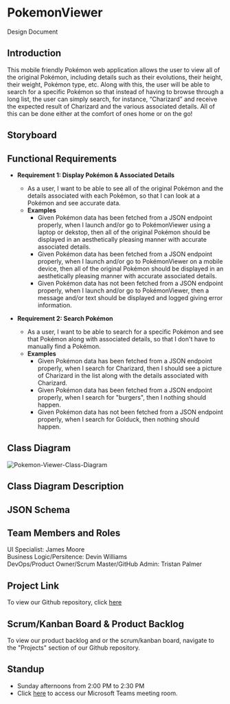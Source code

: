 # PokemonViewer
Design Document

## Introduction

This mobile friendly Pokémon web application allows the user to view all of the original Pokémon, including details such as their evolutions, their height, their weight, Pokémon type, etc. Along with this, the user will be able to search for a specific Pokémon so that instead of having to browse through a long list, the user can simply search, for instance, “Charizard” and receive the expected result of Charizard and the various associated details. All of this can be done either at the comfort of ones home or on the go!

## Storyboard

## Functional Requirements

- **Requirement 1: Display Pokémon & Associated Details**
  - As a user, I want to be able to see all of the original Pokémon and the details associated with each Pokémon, so that I can look at a Pokémon and see accurate data.
  - **Examples**
    - Given Pokémon data has been fetched from a JSON endpoint properly, when I launch and/or go to PokémonViewer using a laptop or dekstop, then all of the original Pokémon should be displayed in an aesthetically pleasing manner with accurate associated details.
    - Given Pokémon data has been fetched from a JSON endpoint properly, when I launch and/or go to PokémonViewer on a mobile device, then all of the original Pokémon should be displayed in an aesthetically pleasing manner with accurate associated details.
    - Given Pokémon data has not been fetched from a JSON endpoint properly, when I launch and/or go to PokémonViewer, then a message and/or text should be displayed and logged giving error information.

- **Requirement 2: Search Pokémon**
  - As a user, I want to be able to search for a specific Pokémon and see that Pokémon along with associated details, so that I don't have to manually find a Pokémon.
  - **Examples**
    - Given Pokémon data has been fetched from a JSON endpoint properly, when I search for Charizard, then I should see a picture of Charizard in the list along with the details associated with Charizard.
    - Given Pokémon data has been fetched from a JSON endpoint properly, when I search for "burgers", then I nothing should happen.
    - Given Pokémon data has not been fetched from a JSON endpoint properly, when I search for Golduck, then nothing should happen. 
    
  
## Class Diagram
![Pokemon-Viewer-Class-Diagram](https://user-images.githubusercontent.com/38698098/92495217-a60d6080-f1c4-11ea-9616-00bf2377f71a.png)
## Class Diagram Description

## JSON Schema

## Team Members and Roles

UI Specialist: James Moore  
Business Logic/Persitence: Devin Williams  
DevOps/Product Owner/Scrum Master/GitHub Admin: Tristan Palmer  

## Project Link

To view our Github repository, click [here](https://github.com/palmertt-uc/PokemonViewer)

## Scrum/Kanban Board & Product Backlog

To view our product backlog and or the scrum/kanban board, navigate to the "Projects" section of our Github repository.

## Standup

- Sunday afternoons from 2:00 PM to 2:30 PM
- Click [here](https://teams.microsoft.com/l/meetup-join/19%3ameeting_YjJlYjA2YWEtMTY5NS00MTlhLWE5ZjYtNzZmNGE2YTE4ODJj%40thread.v2/0?context=%7b%22Tid%22%3a%22f5222e6c-5fc6-48eb-8f03-73db18203b63%22%2c%22Oid%22%3a%22f3fcca4c-d338-4a57-b92c-8f9d0d544b27%22%7d) to access our Microsoft Teams meeting room.
